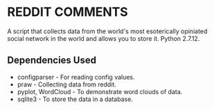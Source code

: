 # REDDIT COMMENTS

  A script that collects data from the world's most esoterically opiniated social network in the world and allows you to store it.
  Python 2.7.12.

## Dependencies Used

* configparser - For reading config values.
* praw - Collecting data from reddit.
* pyplot, WordCloud - To demonstrate word clouds of data.
* sqlite3 - To store the data in a database.
